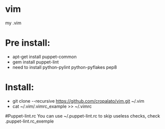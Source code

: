 vim
===

my .vim

# Pre install:
* apt-get install puppet-common
* gem install puppet-lint
* need to install python-pylint python-pyflakes pep8


# Install:
* git clone --recursive https://github.com/cropalato/vim.git ~/.vim
* cat ~/.vim/.vimrc_example >> ~/.vimrc


#Puppet-lint.rc
You can use ~/.puppet-lint.rc to skip useless checks, check .puppet-lint.rc_exemple
